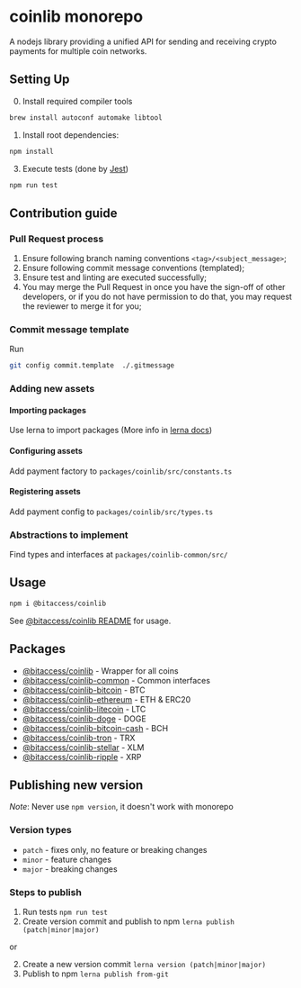 # coinlib monorepo

A nodejs library providing a unified API for sending and receiving crypto payments for multiple coin networks.

## Setting Up


0. Install required compiler tools
```bash
brew install autoconf automake libtool

```

1. Install root dependencies:
```bash
npm install
```

3. Execute tests (done by [Jest](https://jestjs.io/))
```bash
npm run test
```

## Contribution guide

### Pull Request process
1. Ensure following branch naming conventions `<tag>/<subject_message>`;
2. Ensure following commit message conventions (templated);
3. Ensure test and linting are executed successfully;
4. You may merge the Pull Request in once you have the sign-off of other developers, or if you do not have permission to do that, you may request the reviewer to merge it for you;

### Commit message template
Run
```bash
git config commit.template  ./.gitmessage
```

### Adding new assets
#### Importing packages
Use lerna to import packages (More info in [lerna docs](https://github.com/lerna/lerna/))
#### Configuring assets
Add payment factory to `packages/coinlib/src/constants.ts`

#### Registering assets
Add payment config to `packages/coinlib/src/types.ts`

### Abstractions to implement
Find types and interfaces at `packages/coinlib-common/src/`

## Usage

```bash
npm i @bitaccess/coinlib
```

See [@bitaccess/coinlib README](./packages/coinlib/README.md) for usage.

## Packages

- [@bitaccess/coinlib](https://github.com/bitaccess/coinlib/blob/master/packages/coinlib) - Wrapper for all coins
- [@bitaccess/coinlib-common](https://github.com/bitaccess/coinlib/blob/master/packages/coinlib-common) - Common interfaces
- [@bitaccess/coinlib-bitcoin](https://github.com/bitaccess/coinlib/blob/master/packages/coinlib-bitcoin) - BTC
- [@bitaccess/coinlib-ethereum](https://github.com/bitaccess/coinlib/blob/master/packages/coinlib-ethereum) - ETH & ERC20
- [@bitaccess/coinlib-litecoin](https://github.com/bitaccess/coinlib/blob/master/packages/coinlib-litecoin) - LTC
- [@bitaccess/coinlib-doge](https://github.com/bitaccess/coinlib/blob/master/packages/coinlib-doge) - DOGE
- [@bitaccess/coinlib-bitcoin-cash](https://github.com/bitaccess/coinlib/blob/master/packages/coinlib-bitcoin-cash) - BCH
- [@bitaccess/coinlib-tron](https://github.com/bitaccess/coinlib/blob/master/packages/coinlib-tron) - TRX
- [@bitaccess/coinlib-stellar](https://github.com/bitaccess/coinlib/blob/master/packages/coinlib-stellar) - XLM
- [@bitaccess/coinlib-ripple](https://github.com/bitaccess/coinlib/blob/master/packages/coinlib-ripple) - XRP

## Publishing new version

*Note*: Never use `npm version`, it doesn't work with monorepo

### Version types

- `patch` - fixes only, no feature or breaking changes
- `minor` - feature changes
- `major` - breaking changes

### Steps to publish

1. Run tests `npm run test`
2. Create version commit and publish to npm `lerna publish (patch|minor|major)`

or

2. Create a new version commit `lerna version (patch|minor|major)`
3. Publish to npm `lerna publish from-git`

